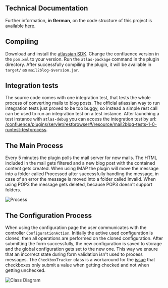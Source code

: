 ## Technical Documentation

Further information, **in German**, on the code structure of this project is available [here](konzeption_und_entwicklung_des_confluence_add_ons_mail2blog.pdf).

## Compiling

Download and install the [atlassian SDK](https://developer.atlassian.com/docs/getting-started/downloads).
Change the confluence version in the `pom.xml` to your version. Run the `atlas-package` command in the plugin directory.
After successfully compiling the plugin, it will be available in `target/` as `mail2blog-$version.jar`.

## Integration tests

The source code comes with one integration test, that tests the whole process of converting mails to blog posts.
The official atlassian way to run integration tests just proved to be too buggy, so instead a simple rest call can
be used to run an integration test on a test instance. After launching a test instance with `atlas-debug` you
can access the integration test by url:
[/confluence/plugins/servlet/restbrowser#/resource/mail2blog-tests-1-0-runtest-testprocess](http://localhost:1990/confluence/plugins/servlet/restbrowser#/resource/mail2blog-tests-1-0-runtest-testprocess).

## The Main Process

Every 5 minutes the plugin polls the mail server for new mails.
The HTML included in the mail gets filtered and a new blog post with the contained content gets created.
When using IMAP the plugin will move the message into a folder called Processed
after successfully handling the message, in case of an error the message is moved into a folder called Invalid.
When using POP3 the message gets deleted, because POP3 doesn't support folders.

![Process](workflow_confluence_to_mail.jpg)

## The Configuration Process

When using the configuration page the user communicates with the controller
`ConfigurationAction`. Initially the active used configuration is cloned,
then all operations are performed on the cloned configuration. After submitting the form successfully,
the new configuration is saved to storage and the global configuration gets set to the new one. This way we ensure
that an incorrect state during form validation isn't used to process messages. The `CheckboxTracker` class is a
workaround for the [issue](https://answers.atlassian.com/questions/120352/check-box-in-velocity) that checkboxes
only submit a value when getting checked and not when getting unchecked.

![Class Diagram](configuration-classdiagram.jpg)
